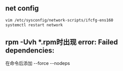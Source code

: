 ## net config
```sh
vim /etc/sysconfig/network-scripts/ifcfg-ens160
systemctl restart network
```
## rpm -Uvh *.rpm时出现 error: Failed dependencies:
在命令后添加 --force --nodeps